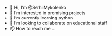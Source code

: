 - 👋 Hi, I’m @SerhiiMykolenko
- 👀 I’m interested in promising projects
- 🌱 I’m currently learning python
- 💞️ I’m looking to collaborate on educational staff
- 📫 How to reach me ...

<!---
SerhiiMykolenko/SerhiiMykolenko is a ✨ special ✨ repository because its `README.md` (this file) appears on your GitHub profile.
You can click the Preview link to take a look at your changes.
--->
